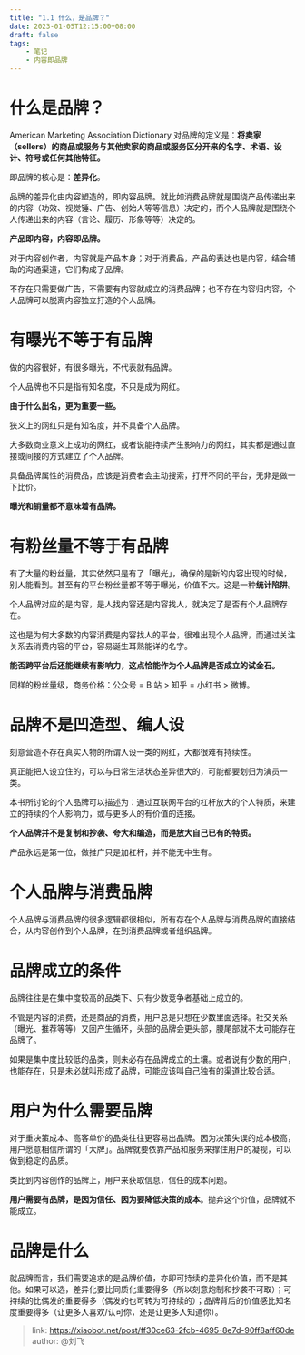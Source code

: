 ```yaml
---
title: "1.1 什么，是品牌？"
date: 2023-01-05T12:15:00+08:00
draft: false
tags: 
    - 笔记
    - 内容即品牌
---
```


# 什么是品牌？

American Marketing Association Dictionary 对品牌的定义是：**将卖家（sellers）的商品或服务与其他卖家的商品或服务区分开来的名字、术语、设计、符号或任何其他特征。**

即品牌的核心是：**差异化**。

品牌的差异化由内容塑造的，即内容品牌。就比如消费品牌就是围绕产品传递出来的内容（功效、视觉锤、广告、创始人等等信息）决定的，而个人品牌就是围绕个人传递出来的内容（言论、履历、形象等等）决定的。

**产品即内容，内容即品牌。**

对于内容创作者，内容就是产品本身；对于消费品，产品的表达也是内容，结合辅助的沟通渠道，它们构成了品牌。

不存在只需要做广告，不需要有内容就成立的消费品牌；也不存在内容归内容，个人品牌可以脱离内容独立打造的个人品牌。

# 有曝光不等于有品牌

做的内容很好，有很多曝光，不代表就有品牌。

个人品牌也不只是指有知名度，不只是成为网红。

**由于什么出名，更为重要一些。**

狭义上的网红只是有知名度，并不具备个人品牌。

大多数商业意义上成功的网红，或者说能持续产生影响力的网红，其实都是通过直接或间接的方式建立了个人品牌。

具备品牌属性的消费品，应该是消费者会主动搜索，打开不同的平台，无非是做一下比价。

**曝光和销量都不意味着有品牌。**

# 有粉丝量不等于有品牌

有了大量的粉丝量，其实依然只是有了「曝光」，确保的是新的内容出现的时候，别人能看到。甚至有的平台粉丝量都不等于曝光，价值不大。这是一种**统计陷阱**。

个人品牌对应的是内容，是人找内容还是内容找人，就决定了是否有个人品牌存在。

这也是为何大多数的内容消费是内容找人的平台，很难出现个人品牌，而通过关注关系去消费内容的平台，容易诞生耳熟能详的名字。

**能否跨平台后还能继续有影响力，这点恰能作为个人品牌是否成立的试金石。**

同样的粉丝量级，商务价格：公众号 = B 站 > 知乎 = 小红书 > 微博。

# 品牌不是凹造型、编人设

刻意营造不存在真实人物的所谓人设一类的网红，大都很难有持续性。

真正能把人设立住的，可以与日常生活状态差异很大的，可能都要划归为演员一类。

本书所讨论的个人品牌可以描述为：通过互联网平台的杠杆放大的个人特质，来建立的持续的个人影响力，或与更多人的有价值的连接。

**个人品牌并不是复制和抄袭、夸大和编造，而是放大自己已有的特质。**

产品永远是第一位，做推广只是加杠杆，并不能无中生有。

# 个人品牌与消费品牌

个人品牌与消费品牌的很多逻辑都很相似，所有存在个人品牌与消费品牌的直接结合，从内容创作到个人品牌，在到消费品牌或者组织品牌。

# 品牌成立的条件

品牌往往是在集中度较高的品类下、只有少数竞争者基础上成立的。

不管是内容的消费，还是商品的消费，用户总是只想在少数里面选择。社交关系（曝光、推荐等等）又回产生循环，头部的品牌会更头部，腰尾部就不太可能存在品牌了。

如果是集中度比较低的品类，则未必存在品牌成立的土壤。或者说有少数的用户，也能存在，只是未必就叫形成了品牌，可能应该叫自己独有的渠道比较合适。

# 用户为什么需要品牌

对于重决策成本、高客单价的品类往往更容易出品牌。因为决策失误的成本极高，用户愿意相信所谓的「大牌」。品牌就要依靠产品和服务来撑住用户的凝视，可以做到稳定的品质。

类比到内容创作的品牌上，用户来获取信息，信任的成本问题。

**用户需要有品牌，是因为信任、因为要降低决策的成本**。抛弃这个价值，品牌就不能成立。

# 品牌是什么

就品牌而言，我们需要追求的是品牌价值，亦即可持续的差异化价值，而不是其他。如果可以选，差异化要比同质化重要得多（所以刻意炮制和抄袭不可取）；可持续的比偶发的重要得多（偶发的也可转为可持续的）；品牌背后的价值感比知名度重要得多（让更多人喜欢/认可你，还是让更多人知道你）。

> link: https://xiaobot.net/post/ff30ce63-2fcb-4695-8e7d-90ff8aff60de
> author: @刘飞